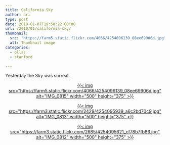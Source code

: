 ```yaml
---
title: California Sky
author: uri
type: post
date: 2010-01-07T19:58:22+00:00
url: /2010/01/california-sky/
thumbnail:
  src: "https://farm5.static.flickr.com/4066/4254096139_08ee69906d.jpg"
  alt: Thumbnail image
categories:
  - ollas
  - stanford

---
```

Yesterday the Sky was surreal.

<p style="text-align: center;">
  <a title="IMG_0815 by enochrooted, on Flickr" href="https://www.flickr.com/photos/enochrooted/4254096139/">{{< img src="https://farm5.static.flickr.com/4066/4254096139_08ee69906d.jpg" alt="IMG_0815" width="500" height="375" >}}</a>
</p>

<p style="text-align: center;">
  <a title="IMG_0813 by enochrooted, on Flickr" href="https://www.flickr.com/photos/enochrooted/4254095939/">{{< img src="https://farm3.static.flickr.com/2429/4254095939_a6c2bd70c9.jpg" alt="IMG_0813" width="500" height="375" >}}</a>
</p>

<p style="text-align: center;">
  <a title="IMG_0812 by enochrooted, on Flickr" href="https://www.flickr.com/photos/enochrooted/4254095621/">{{< img src="https://farm3.static.flickr.com/2685/4254095621_cf78b7fb86.jpg" alt="IMG_0812" width="500" height="375" >}}</a>
</p>

<p style="text-align: center;">
</p>